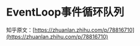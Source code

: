 # EventLoop事件循环队列
知乎原文：[https://zhuanlan.zhihu.com/p/78816710](https://zhuanlan.zhihu.com/p/78816710)
